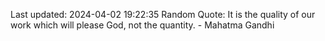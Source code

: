 Last updated: 2024-04-02 19:22:35
Random Quote: It is the quality of our work which will please God, not the quantity. - Mahatma Gandhi